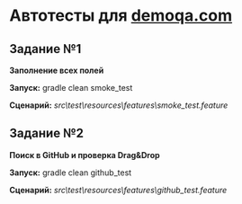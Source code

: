 Автотесты для [demoqa.com](https://demoqa.com/automation-practice-form)
========================
##  Задание №1
**Заполнение всех полей**

**Запуск:** gradle clean smoke_test

**Сценарий:** *src\test\resources\features\smoke_test.feature*

##  Задание №2
**Поиск в GitHub и проверка Drag&Drop**

**Запуск:** gradle clean github_test

**Сценарий:** *src\test\resources\features\github_test.feature*
